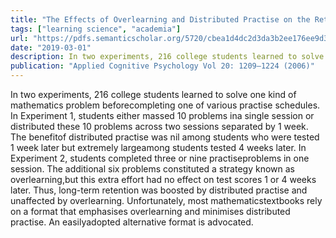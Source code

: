 ```yaml
---
title: "The Effects of Overlearning and Distributed Practise on the Retention of Mathematics Knowledge"
tags: ["learning science", "academia"]
url: "https://pdfs.semanticscholar.org/5720/cbea1d4dc2d3da3b2ee176ee9d3ef377f294.pdf"
date: "2019-03-01"
description: In two experiments, 216 college students learned to solve one kind of mathematics problem beforecompleting one of various practise schedules. In Experiment 1, students either massed 10 problems ina single session or distributed these 10 problems across two sessions separated by 1 week. The benefitof distributed practise was nil among students who were tested 1 week later but extremely largeamong students tested 4 weeks later. In Experiment 2, students completed three or nine practiseproblems in one session. The additional six problems constituted a strategy known as overlearning,but this extra effort had no effect on test scores 1 or 4 weeks later. Thus, long-term retention was boosted by distributed practise and unaffected by overlearning. Unfortunately, most mathematicstextbooks rely on a format that emphasises overlearning and minimises distributed practise. An easilyadopted alternative format is advocated.
publication: "Applied Cognitive Psychology Vol 20: 1209–1224 (2006)"
---
```


In two experiments, 216 college students learned to solve one kind of mathematics problem beforecompleting one of various practise schedules. In Experiment 1, students either massed 10 problems ina single session or distributed these 10 problems across two sessions separated by 1 week. The benefitof distributed practise was nil among students who were tested 1 week later but extremely largeamong students tested 4 weeks later. In Experiment 2, students completed three or nine practiseproblems in one session. The additional six problems constituted a strategy known as overlearning,but this extra effort had no effect on test scores 1 or 4 weeks later. Thus, long-term retention was boosted by distributed practise and unaffected by overlearning. Unfortunately, most mathematicstextbooks rely on a format that emphasises overlearning and minimises distributed practise. An easilyadopted alternative format is advocated.
